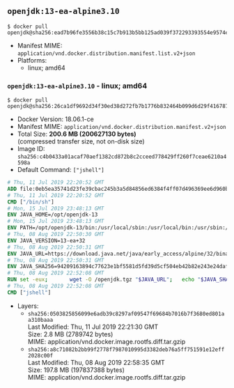 ## `openjdk:13-ea-alpine3.10`

```console
$ docker pull openjdk@sha256:ead7b96fe3556b38c15c7b913b5bb125ad039f372293393554e9574e41fd91e5
```

-	Manifest MIME: `application/vnd.docker.distribution.manifest.list.v2+json`
-	Platforms:
	-	linux; amd64

### `openjdk:13-ea-alpine3.10` - linux; amd64

```console
$ docker pull openjdk@sha256:26ca1df9692d34f30ed38d272fb7b1776b832464b099d6d29f416787be4af170
```

-	Docker Version: 18.06.1-ce
-	Manifest MIME: `application/vnd.docker.distribution.manifest.v2+json`
-	Total Size: **200.6 MB (200627130 bytes)**  
	(compressed transfer size, not on-disk size)
-	Image ID: `sha256:c4b0433a01acaf70aef1382cd872b8c2cceed778429ff260f7ceae6210a4598a`
-	Default Command: `["jshell"]`

```dockerfile
# Thu, 11 Jul 2019 22:20:52 GMT
ADD file:0eb5ea35741d23fe39cbac245b3a5d84856ed6384f4ff07d496369ee6d960bad in / 
# Thu, 11 Jul 2019 22:20:52 GMT
CMD ["/bin/sh"]
# Mon, 15 Jul 2019 23:48:13 GMT
ENV JAVA_HOME=/opt/openjdk-13
# Mon, 15 Jul 2019 23:48:13 GMT
ENV PATH=/opt/openjdk-13/bin:/usr/local/sbin:/usr/local/bin:/usr/sbin:/usr/bin:/sbin:/bin
# Thu, 08 Aug 2019 22:50:30 GMT
ENV JAVA_VERSION=13-ea+32
# Thu, 08 Aug 2019 22:50:31 GMT
ENV JAVA_URL=https://download.java.net/java/early_access/alpine/32/binaries/openjdk-13-ea+32_linux-x64-musl_bin.tar.gz
# Thu, 08 Aug 2019 22:50:31 GMT
ENV JAVA_SHA256=94209163894c77623e1bf5581d5fd39d5cf504eb42b82e243e24daff0f9352b0
# Thu, 08 Aug 2019 22:52:08 GMT
RUN set -eux; 		wget -O /openjdk.tgz "$JAVA_URL"; 	echo "$JAVA_SHA256 */openjdk.tgz" | sha256sum -c -; 	mkdir -p "$JAVA_HOME"; 	tar --extract --file /openjdk.tgz --directory "$JAVA_HOME" --strip-components 1; 	rm /openjdk.tgz; 		java -Xshare:dump; 		java --version; 	javac --version
# Thu, 08 Aug 2019 22:52:08 GMT
CMD ["jshell"]
```

-	Layers:
	-	`sha256:0503825856099e6adb39c8297af09547f69684b7016b7f3680ed801aa310baaa`  
		Last Modified: Thu, 11 Jul 2019 22:21:30 GMT  
		Size: 2.8 MB (2789742 bytes)  
		MIME: application/vnd.docker.image.rootfs.diff.tar.gzip
	-	`sha256:a8c71082b2bb99f2778f7987010995d3382deb76a5ff751591e12eff2028c00f`  
		Last Modified: Thu, 08 Aug 2019 22:58:35 GMT  
		Size: 197.8 MB (197837388 bytes)  
		MIME: application/vnd.docker.image.rootfs.diff.tar.gzip
